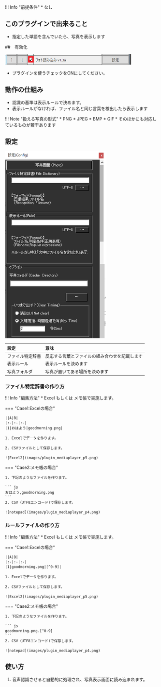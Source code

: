 !!! Info "前提条件"
    * なし

## このプラグインで出来ること

* 指定した単語を含んでいたら、写真を表示します

##　有効化

![再生](images/plugin_PhotoPickup_p1.png)

* プラグインを使うチェックをONにしてください。

## 動作の仕組み

* 認識の基準は表示ルールで決めます。
* 表示ルールがなければ、ファイル名と同じ言葉を検出したら表示します

!!! Note "扱える写真の形式"
    * PNG
    * JPEG
    * BMP
    * GIF
    * そのほかにも対応しているものが若干あります

## 設定

![再生](images/plugin_PhotoPickup_p2.png)

|設定|意味|
|:--|:---|
|ファイル特定辞書|反応する言葉とファイルの組み合わせを記載します|
|表示ルール|表示ルールを決めます|
|写真フォルダ|写真が置いてある場所を決めます|


### ファイル特定辞書の作り方

!!! Info "編集方法"
    * Excel もしくは メモ帳で実施します。

=== "Case1:Excelの場合"

    ||A|B|
    |:-|:-|:-|
    |1|おはよう|goodmorning.png|
    
    1. Excelでデータを作ります。

    2. CSVファイルとして保存します。

    ![Excel2](images/plugin_mediaplayer_p5.png)
    
=== "Case2:メモ帳の場合"

    1. 下記のようなファイルを作ります。

    ``` js
    おはよう,goodmorning.png
    ```
    2. CSV（UTF8エンコード)で保存します。

    ![notepad](images/plugin_mediaplayer_p4.png)


### ルールファイルの作り方

!!! Info "編集方法"
    * Excel もしくは メモ帳で実施します。

=== "Case1:Excelの場合"

    ||A|B|
    |:-|:-|:-|
    |1|goodmorning.png|[^0-9]|

    1. Excelでデータを作ります。

    2. CSVファイルとして保存します。

    ![Excel2](images/plugin_mediaplayer_p5.png)
    
=== "Case2:メモ帳の場合"

    1. 下記のようなファイルを作ります。

    ``` js
    goodmorning.png.[^0-9]
    ```
    2. CSV（UTF8エンコード)で保存します。

    ![notepad](images/plugin_mediaplayer_p4.png)


## 使い方
1. 音声認識させると自動的に処理され、写真表示画面に読み込まれます。

